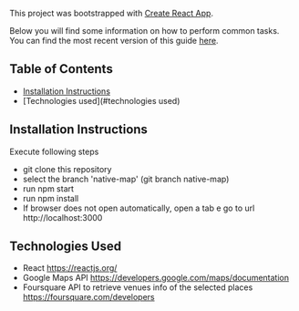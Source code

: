 This project was bootstrapped with [Create React App](https://github.com/facebookincubator/create-react-app).

Below you will find some information on how to perform common tasks.<br>
You can find the most recent version of this guide [here](https://github.com/facebookincubator/create-react-app/blob/master/packages/react-scripts/template/README.md).

## Table of Contents

- [Installation Instructions](#installation-instructions)
- [Technologies used](#technologies used)


## Installation Instructions

Execute following steps

* git clone this repository
* select the branch 'native-map' (git branch native-map)
* run npm start
* run npm install
* If browser does not open automatically, open a tab e go to url http://localhost:3000

## Technologies Used

* React https://reactjs.org/
* Google Maps API https://developers.google.com/maps/documentation
* Foursquare API to retrieve venues info of the selected places https://foursquare.com/developers